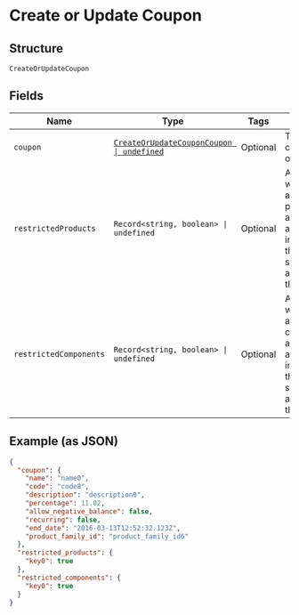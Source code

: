 
# Create or Update Coupon

## Structure

`CreateOrUpdateCoupon`

## Fields

| Name | Type | Tags | Description |
|  --- | --- | --- | --- |
| `coupon` | [`CreateOrUpdateCouponCoupon \| undefined`](../../doc/models/containers/create-or-update-coupon-coupon.md) | Optional | This is a container for one-of cases. |
| `restrictedProducts` | `Record<string, boolean> \| undefined` | Optional | An object where the keys are product_ids and the values are booleans indicating if the coupon should be applicable to the product |
| `restrictedComponents` | `Record<string, boolean> \| undefined` | Optional | An object where the keys are component_ids and the values are booleans indicating if the coupon should be applicable to the component |

## Example (as JSON)

```json
{
  "coupon": {
    "name": "name0",
    "code": "code8",
    "description": "description0",
    "percentage": 11.02,
    "allow_negative_balance": false,
    "recurring": false,
    "end_date": "2016-03-13T12:52:32.123Z",
    "product_family_id": "product_family_id6"
  },
  "restricted_products": {
    "key0": true
  },
  "restricted_components": {
    "key0": true
  }
}
```

